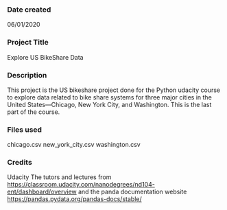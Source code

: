 ### Date created
06/01/2020

### Project Title
Explore US BikeShare Data

### Description
This project is the US bikeshare project done for the Python udacity course to explore data related to bike share
systems for three major cities in the United States—Chicago, New York City, and Washington.
This is the last part of the course.

### Files used
chicago.csv new_york_city.csv washington.csv

### Credits
Udacity The tutors and lectures from https://classroom.udacity.com/nanodegrees/nd104-ent/dashboard/overview 
and the panda documentation website https://pandas.pydata.org/pandas-docs/stable/

